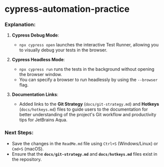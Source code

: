 # cypress-automation-practice

### **Explanation**:
1. **Cypress Debug Mode**:
    - `npx cypress open` launches the interactive Test Runner, allowing you to visually debug your tests in the browser.

2. **Cypress Headless Mode**:
    - `npx cypress run` runs the tests in the background without opening the browser window.
    - You can specify a browser to run headlessly by using the `--browser` flag.

3. **Documentation Links**:
    - Added links to the **Git Strategy** (`docs/git-strategy.md`) and **Hotkeys** (`docs/hotkeys.md`) files to guide users to the documentation for better understanding of the project's Git workflow and productivity tips for JetBrains Aqua.

### **Next Steps**:
- Save the changes in the `ReadMe.md` file using `Ctrl+S` (Windows/Linux) or `Cmd+S` (macOS).
- Ensure that the **`docs/git-strategy.md`** and **`docs/hotkeys.md`** files exist in the repository.